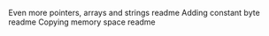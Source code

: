 Even more pointers, arrays and strings readme
Adding constant byte readme
Copying memory space readme
